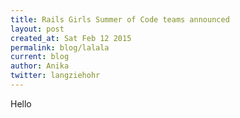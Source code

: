 ```yaml
---
title: Rails Girls Summer of Code teams announced
layout: post
created_at: Sat Feb 12 2015
permalink: blog/lalala
current: blog
author: Anika
twitter: langziehohr
---
```


Hello
